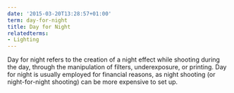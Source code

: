```yaml
---
date: '2015-03-20T13:28:57+01:00'
term: day-for-night
title: Day for Night
relatedterms:
- Lighting
---
```


Day for night refers to the creation of a night effect while shooting
during the day, through the manipulation of filters, underexposure, or
printing. Day for night is usually employed for financial reasons, as
night shooting (or night-for-night shooting) can be more expensive to
set up.